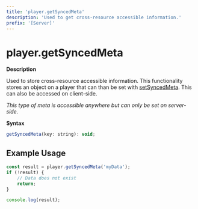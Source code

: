 ```yaml
---
title: 'player.getSyncedMeta'
description: 'Used to get cross-resource accessible information.'
prefix: '[Server]'
---
```


# player.getSyncedMeta

**Description**

Used to store cross-resource accessible information. This functionality stores an object on a player that can than be set with [setSyncedMeta](./setSyncedMeta.md). This can also be accessed on client-side.

_This type of meta is accessible anywhere but can only be set on server-side._

**Syntax**

```js
getSyncedMeta(key: string): void;
```

## Example Usage

```js
const result = player.getSyncedMeta('myData');
if (!result) {
    // Data does not exist
    return;
}

console.log(result);
```
